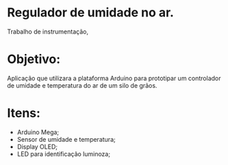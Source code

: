 # Regulador de umidade no ar.


Trabalho de instrumentação,

# Objetivo:
Aplicação que utilizara a plataforma Arduino para prototipar um controlador de umidade e temperatura do ar de um silo de grãos.


# Itens:
- Arduino Mega;
- Sensor de umidade e temperatura;
- Display OLED;
- LED para identificação luminoza;



